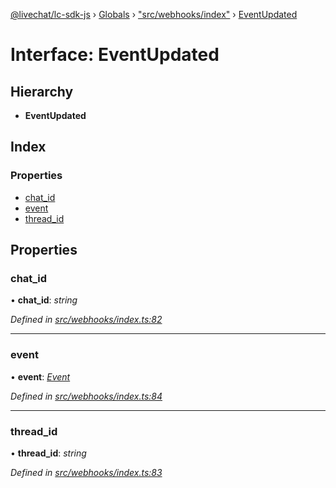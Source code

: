[@livechat/lc-sdk-js](../README.md) › [Globals](../globals.md) › ["src/webhooks/index"](../modules/_src_webhooks_index_.md) › [EventUpdated](_src_webhooks_index_.eventupdated.md)

# Interface: EventUpdated

## Hierarchy

* **EventUpdated**

## Index

### Properties

* [chat_id](_src_webhooks_index_.eventupdated.md#chat_id)
* [event](_src_webhooks_index_.eventupdated.md#event)
* [thread_id](_src_webhooks_index_.eventupdated.md#thread_id)

## Properties

###  chat_id

• **chat_id**: *string*

*Defined in [src/webhooks/index.ts:82](https://github.com/livechat/lc-sdk-js/blob/8143b05/src/webhooks/index.ts#L82)*

___

###  event

• **event**: *[Event](../modules/_src_objects_index_.md#event)*

*Defined in [src/webhooks/index.ts:84](https://github.com/livechat/lc-sdk-js/blob/8143b05/src/webhooks/index.ts#L84)*

___

###  thread_id

• **thread_id**: *string*

*Defined in [src/webhooks/index.ts:83](https://github.com/livechat/lc-sdk-js/blob/8143b05/src/webhooks/index.ts#L83)*
